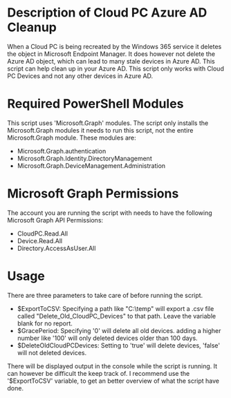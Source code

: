 # Description of Cloud PC Azure AD Cleanup
When a Cloud PC is being recreated by the Windows 365 service it deletes the object in Microsoft Endpoint Manager.
It does however not delete the Azure AD object, which can lead to many stale devices in Azure AD.
This script can help clean up in your Azure AD. This script only works with Cloud PC Devices and not any other devices in Azure AD.

# Required PowerShell Modules

This script uses 'Microsoft.Graph' modules. The script only installs the Microsoft.Graph modules it needs to run this script, not the entire Microsoft.Graph module. These modules are:

- Microsoft.Graph.authentication 
- Microsoft.Graph.Identity.DirectoryManagement
- Microsoft.Graph.DeviceManagement.Administration


# Microsoft Graph Permissions

The account you are running the script with needs to have the following Microsoft Graph API Permissions:

- CloudPC.Read.All
- Device.Read.All
- Directory.AccessAsUser.All


# Usage
There are three parameters to take care of before running the script.
- $ExportToCSV: Specifying a path like "C:\temp" will export a .csv file called "Delete_Old_CloudPC_Devices" to that path. Leave the variable blank for no report.
- $GracePeriod: Specifying '0' will delete all old devices. adding a higher number like '100' will only deleted devices older than 100 days.
- $DeleteOldCloudPCDevices: Setting to 'true' will delete devices, 'false' will not deleted devices.

There will be displayed output in the console while the script is running. It can however be difficult the keep track of.
I recommend use the '$ExportToCSV' variable, to get an better overview of what the script have done.
